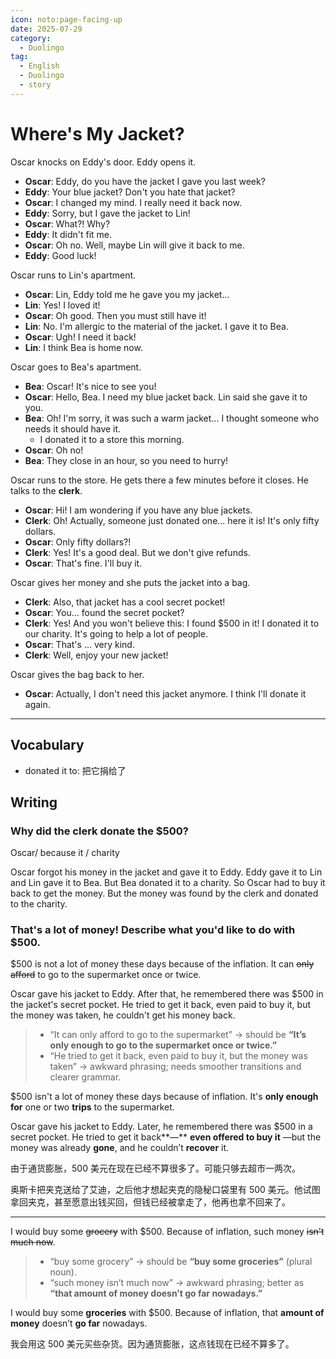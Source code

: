 ```yaml
---
icon: noto:page-facing-up
date: 2025-07-29
category:
  - Duolingo
tag:
  - English
  - Duolingo
  - story
---
```


# Where's My Jacket?

Oscar knocks on Eddy's door. Eddy opens it.

- **Oscar**: Eddy, do you have the jacket I gave you last week?
- **Eddy**: Your blue jacket? Don't you hate that jacket?
- **Oscar**: I changed my mind. I really need it back now.
- **Eddy**: Sorry, but I gave the jacket to Lin!
- **Oscar**: What?! Why?
- **Eddy**: It didn't fit me.
- **Oscar**: Oh no. Well, maybe Lin will give it back to me.
- **Eddy**: Good luck!

Oscar runs to Lin's apartment.

- **Oscar**: Lin, Eddy told me he gave you my jacket...
- **Lin**: Yes! I loved it!
- **Oscar**: Oh good. Then you must still have it!
- **Lin**: No. I'm allergic to the material of the jacket. I gave it to Bea.
- **Oscar**: Ugh! I need it back!
- **Lin**: I think Bea is home now.

Oscar goes to Bea's apartment.

- **Bea**: Oscar! It's nice to see you!
- **Oscar**: Hello, Bea. I need my blue jacket back. Lin said she gave it to you.
- **Bea**: Oh! I'm sorry, it was such a warm jacket... I thought someone who needs it should have it.
  - I donated it to a store this morning.
- **Oscar**: Oh no!
- **Bea**: They close in an hour, so you need to hurry!

Oscar runs to the store. He gets there a few minutes before it closes. He talks to the **clerk**.

- **Oscar**: Hi! I am wondering if you have any blue jackets.
- **Clerk**: Oh! Actually, someone just donated one... here it is! It's only fifty dollars.
- **Oscar**: Only fifty dollars?!
- **Clerk**: Yes! It's a good deal. But we don't give refunds.
- **Oscar**: That's fine. I'll buy it.

Oscar gives her money and she puts the jacket into a bag.

- **Clerk**: Also, that jacket has a cool secret pocket!
- **Oscar**: You... found the secret pocket?
- **Clerk**: Yes! And you won't believe this: I found $500 in it! I donated it to our charity. It's going to help a lot of people.
- **Oscar**: That's ... very kind.
- **Clerk**: Well, enjoy your new jacket!

Oscar gives the bag back to her.

- **Oscar**: Actually, I don't need this jacket anymore. I think I'll donate it again.

---

## Vocabulary

- donated it to: 把它捐给了

## Writing

### Why did the clerk donate the $500?

Oscar/ because it / charity

Oscar forgot his money in the jacket and gave it to Eddy. Eddy gave it to Lin and Lin gave it to Bea. But Bea donated it to a charity. So Oscar had to buy it back to get the money. But the money was found by the clerk and donated to the charity.

### That's a lot of money! Describe what you'd like to do with $500.

$500 is not a lot of money these days because of the inflation. It can ~~only afford~~ to go to the supermarket once or twice.

Oscar gave his jacket to Eddy. After that, he remembered there was $500 in the jacket's secret pocket. He tried to get it back, even paid to buy it, but the money was taken, he couldn't get his money back.

> - “It can only afford to go to the supermarket” → should be **“It’s only enough to go to the supermarket once or twice.”**
> - “He tried to get it back, even paid to buy it, but the money was taken” → awkward phrasing; needs smoother transitions and clearer grammar.

$500 isn't a lot of money these days because of inflation. It's **only enough for** one or two **trips** to the supermarket.

Oscar gave his jacket to Eddy. Later, he remembered there was $500 in a secret pocket. He tried to get it back**—** **even offered to buy it** —but the money was already **gone**, and he couldn’t **recover** it.

由于通货膨胀，500 美元在现在已经不算很多了。可能只够去超市一两次。

奥斯卡把夹克送给了艾迪，之后他才想起夹克的隐秘口袋里有 500 美元。他试图拿回夹克，甚至愿意出钱买回，但钱已经被拿走了，他再也拿不回来了。

---

I would buy some ~~grocery~~ with $500. Because of inflation, such money ~~isn't much now~~.

> - “buy some grocery” → should be **“buy some groceries”** (plural noun).
> - “such money isn’t much now” → awkward phrasing; better as **“that amount of money doesn’t go far nowadays.”**

I would buy some **groceries** with $500. Because of inflation, that **amount of money** doesn’t **go far** nowadays.

我会用这 500 美元买些杂货。因为通货膨胀，这点钱现在已经不算多了。
